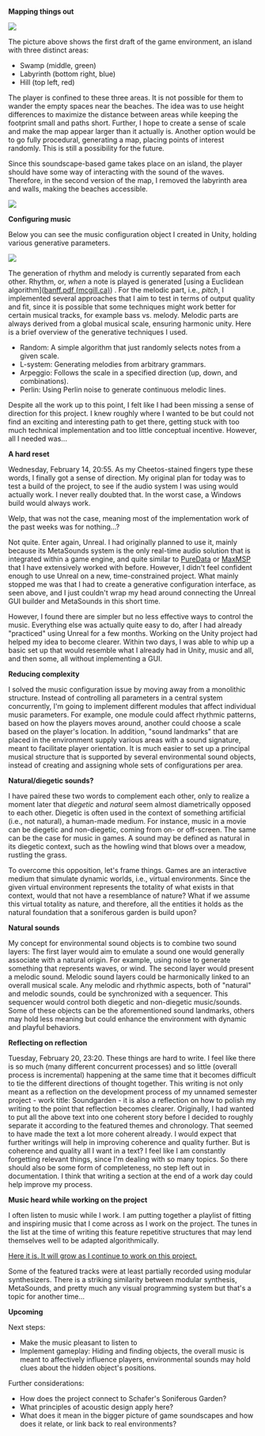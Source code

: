 **Mapping things out**

![](attachments/Pasted%20image%2020240221104635.png)

The picture above shows the first draft of the game environment, an island with three distinct areas:
- Swamp (middle, green)
- Labyrinth (bottom right, blue)
- Hill (top left, red)

The player is confined to these three areas. It is not possible for them to wander the empty spaces near the beaches. The idea was to use height differences to maximize the distance between areas while keeping the footprint small and paths short. Further, I hope to create a sense of scale and make the map appear larger than it actually is.
Another option would be to go fully procedural, generating a map, placing points of interest randomly. This is still a possibility for the future.

Since this soundscape-based game takes place on an island, the player should have some way of interacting with the sound of the waves. Therefore, in the second version of the map, I removed the labyrinth area and walls, making the beaches accessible.

![](attachments/Pasted%20image%2020240221110747.png)


**Configuring music**

Below you can see the music configuration object I created in Unity, holding various generative parameters.

![](attachments/Pasted%20image%2020240221094701.png)

The generation of rhythm and melody is currently separated from each other. Rhythm, or, *when* a note is played is generated [using a Euclidean algorithm]([banff.pdf (mcgill.ca)](https://cgm.cs.mcgill.ca/~godfried/publications/banff.pdf)) . For the melodic part, i.e., *pitch*, I implemented several approaches that I aim to test in terms of output quality and fit, since it is possible that some techniques might work better for certain musical tracks, for example bass vs. melody. Melodic parts are always derived from a global musical scale, ensuring harmonic unity. Here is a brief overview of the generative techniques I used.
- Random: A simple algorithm that just randomly selects notes from a given scale.
- L-system: Generating melodies from arbitrary grammars.
- Arpeggio: Follows the scale in a specified direction (up, down, and combinations).
- Perlin: Using Perlin noise to generate continuous melodic lines.

Despite all the work up to this point, I felt like I had been missing a sense of direction for this project. I knew roughly where I wanted to be but could not find an exciting and interesting path to get there, getting stuck with too much technical implementation and too little conceptual incentive. However, all I needed was...


**A hard reset**

Wednesday, February 14, 20:55. As my Cheetos-stained fingers type these words, I finally got a sense of direction. My original plan for today was to test a build of the project, to see if the audio system I was using would actually work. I never really doubted that. In the worst case, a Windows build would always work.

Welp, that was not the case, meaning most of the implementation work of the past weeks was for nothing...?

Not quite. Enter again, Unreal. I had originally planned to use it, mainly because its MetaSounds system is the only real-time audio solution that is integrated within a game engine, and quite similar to [PureData](https://puredata.info/) or [MaxMSP](https://cycling74.com/products/max) that I have extensively worked with before. However, I didn't feel confident enough to use Unreal on a new, time-constrained project. What mainly stopped me was that I had to create a generative configuration interface, as seen above, and I just couldn't wrap my head around connecting the Unreal GUI builder and MetaSounds in this short time.

However, I found there are simpler but no less effective ways to control the music. Everything else was actually quite easy to do, after I had already "practiced" using Unreal for a few months. Working on the Unity project had helped my idea to become clearer. Within two days, I was able to whip up a basic set up that would resemble what I already had in Unity, music and all, and then some, all without implementing a GUI. 


**Reducing complexity**

I solved the music configuration issue by moving away from a monolithic structure. Instead of controlling all parameters in a central system concurrently, I'm going to implement different modules that affect individual music parameters. For example, one module could affect rhythmic patterns, based on how the players moves around, another could choose a scale based on the player's location. In addition, "sound landmarks" that are placed in the environment supply various areas with a sound signature, meant to facilitate player orientation. It is much easier to set up a principal musical structure that is supported by several environmental sound objects, instead of creating and assigning whole sets of configurations per area.


**Natural/diegetic sounds?**

I have paired these two words to complement each other, only to realize a moment later that *diegetic* and *natural* seem almost diametrically opposed to each other. Diegetic is often used in the context of something artificial (i.e., not natural), a human-made medium. For instance, music in a movie can be diegetic and non-diegetic, coming from on- or off-screen. The same can be the case for music in games. A sound may be defined as natural in its diegetic context, such as the howling wind that blows over a meadow, rustling the grass.

To overcome this opposition, let's frame things. Games are an interactive medium that simulate dynamic worlds, i.e., virtual environments. Since the given virtual environment represents the totality of what exists in that context, would that not have a resemblance of nature? What if we assume this virtual totality as nature, and therefore, all the entities it holds as the natural foundation that a soniferous garden is build upon?


**Natural sounds**

My concept for environmental sound objects is to combine two sound layers: The first layer would aim to emulate a sound one would generally associate with a natural origin. For example, using noise to generate something that represents waves, or wind. The second layer would present a melodic sound. Melodic sound layers could be harmonically linked to an overall musical scale. Any melodic and rhythmic aspects, both of "natural" and melodic sounds, could be synchronized with a sequencer. This sequencer would control both diegetic and non-diegetic music/sounds. Some of these objects can be the aforementioned sound landmarks, others may hold less meaning but could enhance the environment with dynamic and playful behaviors.


**Reflecting on reflection**

Tuesday, February 20, 23:20. These things are hard to write. I feel like there is so much (many different concurrent processes) and so little (overall process is incremental) happening at the same time that it becomes difficult to tie the different directions of thought together.
This writing is not only meant as a reflection on the development process of my unnamed semester project - work title: Soundgarden - it is also a reflection on how to polish my writing to the point that reflection becomes clearer. Originally, I had wanted to put all the above text into one coherent story before I decided to roughly separate it according to the featured themes and chronology. That seemed to have made the text a lot more coherent already. I would expect that further writings will help in improving coherence and quality further. But is coherence and quality all I want in a text? I feel like I am constantly forgetting relevant things, since I'm dealing with so many topics. So there should also be some form of completeness, no step left out in documentation. I think that writing a section at the end of a work day could help improve my process.


**Music heard while working on the project**

I often listen to music while I work. I am putting together a playlist of fitting and inspiring music that I come across as I work on the project. The tunes in the list at the time of writing this feature repetitive structures that may lend themselves well to be adapted algorithmically.

[Here it is. It will grow as I continue to work on this project.](https://open.spotify.com/playlist/6NMwC23ezQOFn9kD76hAZ0?si=9c22a4e1c7c741a7)

Some of the featured tracks were at least partially recorded using modular synthesizers. There is a striking similarity between modular synthesis, MetaSounds, and pretty much any visual programming system but that's a topic for another time...


**Upcoming**

Next steps:
- Make the music pleasant to listen to
- Implement gameplay: Hiding and finding objects, the overall music is meant to affectively influence players, environmental sounds may hold clues about the hidden object's positions.

Further considerations:
- How does the project connect to Schafer's Soniferous Garden?
- What principles of acoustic design apply here?
- What does it mean in the bigger picture of game soundscapes and how does it relate, or link back to real environments?